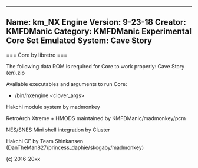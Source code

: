 -----------------------
Name: km_NX Engine
Version: 9-23-18
Creator: KMFDManic
Category: KMFDManic Experimental Core Set
Emulated System: Cave Story
-----------------------
=== Core by libretro ===

The following data ROM is required for Core to work properly:
Cave Story (en).zip

Available executables and arguments to run Core:
- /bin/nxengine <rom> <clover_args>

Hakchi module system by madmonkey

RetroArch Xtreme + HMODS maintained by KMFDManic/madmonkey/pcm

NES/SNES Mini shell integration by Cluster

Hakchi CE by Team Shinkansen (DanTheMan827/princess_daphie/skogaby/madmonkey)

(c) 2016-20xx
